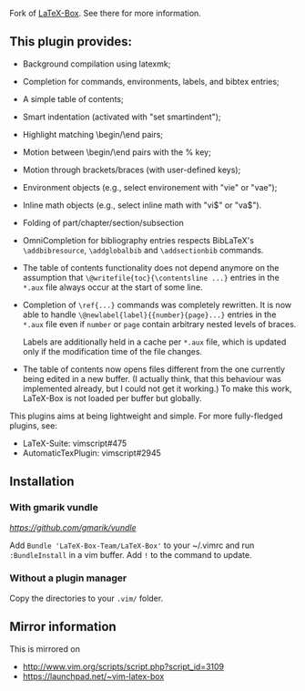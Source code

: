 Fork of [LaTeX-Box](https://github.com/LaTeX-Box-Team/LaTeX-Box).
See there for more information.

## This plugin provides:
- Background compilation using latexmk;
- Completion for commands, environments, labels, and bibtex entries;
- A simple table of contents;
- Smart indentation (activated with "set smartindent");
- Highlight matching \begin/\end pairs;
- Motion between \begin/\end pairs with the % key;
- Motion through brackets/braces (with user-defined keys);
- Environment objects (e.g., select environement with "vie" or "vae");
- Inline math objects (e.g., select inline math with "vi$" or "va$").
- Folding of part/chapter/section/subsection
-  OmniCompletion for bibliography entries respects BibLaTeX's
   `\addbibresource`, `\addglobalbib` and `\addsectionbib` commands.
-  The table of contents functionality does not depend anymore on the assumption
   that `\@writefile{toc}{\contentsline ...}` entries in the `*.aux` file always
   occur at the start of some line.
-  Completion of `\ref{...}` commands was completely rewritten. It is now able
   to handle `\@newlabel{label}{{number}{page}...}` entries in the `*.aux` file
   even if `number` or `page` contain arbitrary nested levels of braces.
    
    Labels are additionally held in a cache per `*.aux` file, which is updated
    only if the modification time of the file changes.
-  The table of contents now opens files different from the one currently being
   edited in a new buffer. (I actually think, that this behaviour was
   implemented already, but I could not get it working.) To make this work,
   LaTeX-Box is not loaded per buffer but globally.
    

This plugins aims at being lightweight and simple. For more fully-fledged plugins, see:

- LaTeX-Suite: vimscript#475
- AutomaticTexPlugin: vimscript#2945

## Installation
### With gmarik vundle
_https://github.com/gmarik/vundle_

Add `Bundle 'LaTeX-Box-Team/LaTeX-Box'` to your ~/.vimrc and run
`:BundleInstall` in a vim buffer. Add `!` to the command to update.

### Without a plugin manager

Copy the directories to your `.vim/` folder.

## Mirror information

This is mirrored on 

- http://www.vim.org/scripts/script.php?script_id=3109
- https://launchpad.net/~vim-latex-box
